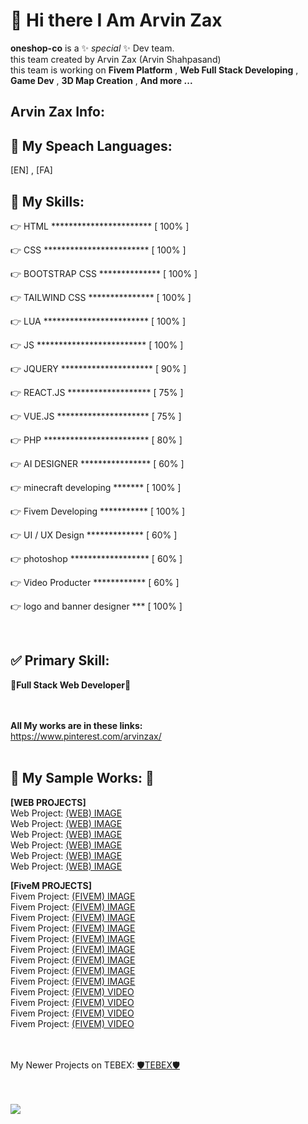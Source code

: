 <h1>👋 Hi there I Am Arvin Zax</h1>

**oneshop-co** is a ✨ _special_ ✨ Dev team.<br>
this team created by Arvin Zax (Arvin Shahpasand)<br>
this team is working on **Fivem Platform** , **Web Full Stack Developing** , **Game Dev** , **3D Map Creation** , **And more ...**

<h2>Arvin Zax Info:</h2>

<h2>📢 My Speach Languages:</h2>
[EN] , [FA]

<h2>💎 My Skills:</h2>
<p>👉 HTML *********************** [ 100% ]</p>
<p>👉 CSS ************************ [ 100% ]</p>
<p>👉 BOOTSTRAP CSS ************** [ 100% ]</p>
<p>👉 TAILWIND CSS *************** [ 100% ]</p>
<p>👉 LUA ************************ [ 100% ]</p>
<p>👉 JS ************************* [ 100% ]</p>
<p>👉 JQUERY ********************* [ 90% ]</p>
<p>👉 REACT.JS ******************* [ 75% ]</p>
<p>👉 VUE.JS ********************* [ 75% ]</p>
<p>👉 PHP ************************ [ 80% ]</p>
<p>👉 AI DESIGNER **************** [ 60% ]</p>
<p>👉 minecraft developing ******* [ 100% ]</p>
<p>👉 Fivem Developing *********** [ 100% ]</p>
<p>👉 UI / UX Design ************* [ 60% ]</p>
<p>👉 photoshop ****************** [ 60% ]</p>
<p>👉 Video Producter ************ [ 60% ]</p>
<p>👉 logo and banner designer *** [ 100% ]</p>
<br>
<h2>✅ Primary Skill:</h2>

**🎈Full Stack Web Developer🎈**

<br><br>
**All My works are in these links:**
<br>https://www.pinterest.com/arvinzax/
<br><br>

<h2>💢 My Sample Works: 💢</h2>

**[WEB PROJECTS]**
<br>Web Project: <a target="_blank" href="https://cdn.discordapp.com/attachments/1178284874797428807/1178289653342802010/image.png">(WEB) IMAGE</a>
<br>Web Project: <a target="_blank" href="https://media.discordapp.net/attachments/979691021908733965/1083104148838420531/Annotation_2023-03-08_223507.png">(WEB) IMAGE</a>
<br>Web Project: <a target="_blank" href="https://media.discordapp.net/attachments/979691021908733965/1083104149115261008/purple-free-admin-dashboard-e1597995165506.png">(WEB) IMAGE</a>
<br>Web Project: <a target="_blank" href="https://media.discordapp.net/attachments/927360175445250060/1089614143755132968/Annotation_2023-03-26_222823.png">(WEB) IMAGE</a>
<br>Web Project: <a target="_blank" href="https://media.discordapp.net/attachments/927360175445250060/1092907312097796146/image.png">(WEB) IMAGE</a>
<br>Web Project: <a target="_blank" href="https://media.discordapp.net/attachments/927360175445250060/1092907312097796146/image.png">(WEB) IMAGE</a>


**[FiveM PROJECTS]**
    <br>Fivem Project: <a target="_blank" href="https://cdn.discordapp.com/attachments/1121743239121215568/1121747292093960223/image.png">(FIVEM) IMAGE</a>
<br>Fivem Project: <a target="_blank" href="https://media.discordapp.net/attachments/1078395244447543297/1172477408658587708/1_2.png">(FIVEM) IMAGE</a>
<br>Fivem Project: <a target="_blank" href="https://media.discordapp.net/attachments/1121741197065588736/1172477726356152340/one_shop.png">(FIVEM) IMAGE</a>
<br>Fivem Project: <a target="_blank" href="https://media.discordapp.net/attachments/1055361674179256410/1172477963359490068/1.png">(FIVEM) IMAGE</a>
<br>Fivem Project: <a target="_blank" href="https://cdn.discordapp.com/attachments/1055361716197793812/1172478878674071553/1.png">(FIVEM) IMAGE</a>
<br>Fivem Project: <a target="_blank" href="https://media.discordapp.net/attachments/1060669858041319434/1171061635025219664/1.png">(FIVEM) IMAGE</a>
<br>Fivem Project: <a target="_blank" href="https://media.discordapp.net/attachments/1073590030204944454/1171061525595828326/1.png">(FIVEM) IMAGE</a>
<br>Fivem Project: <a target="_blank" href="https://media.discordapp.net/attachments/1152254552414892052/1172480165436215376/1.png">(FIVEM) IMAGE</a>
<br>Fivem Project: <a target="_blank" href="https://media.discordapp.net/attachments/1055361753145425970/1172480658665386055/1.png">(FIVEM) IMAGE</a>
<br>Fivem Project: <a target="_blank" href="https://cdn.discordapp.com/attachments/1055361848075100202/1055364835455545424/Dd2.mp4">(FIVEM) VIDEO</a>
<br>Fivem Project: <a target="_blank" href="https://cdn.discordapp.com/attachments/932637745162096671/1047928328075608104/radial-menu.mp4">(FIVEM) VIDEO</a>
<br>Fivem Project: <a target="_blank" href="https://cdn.discordapp.com/attachments/1055361753145425970/1055363522600648794/NEWBIE_ONESHOP.mp4">(FIVEM) VIDEO</a>
<br>Fivem Project: <a target="_blank" href="https://cdn.discordapp.com/attachments/1078395244447543297/1078408422250266714/headlight.mp4">(FIVEM) VIDEO</a>

<br><br>My Newer Projects on TEBEX: <a target="_blank" href="https://oneshop.tebex.io/">🛡TEBEX🛡</a>

<br><br>
<a href="https://visitcount.itsvg.in">
  <img src="https://visitcount.itsvg.in/api?id=oneshop-co&label=Profile%20Views&color=2&icon=0&pretty=false" />
</a>
